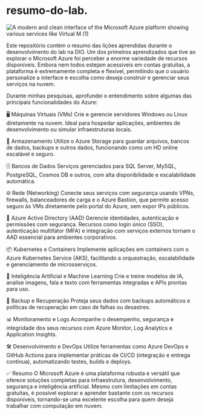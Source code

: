 # resumo-do-lab.

![A modern and clean interface of the Microsoft Azure platform showing various services like Virtual M (1)](https://github.com/user-attachments/assets/0799932d-b526-4747-9dde-ee5f64491fc8)


Este repositório contém o resumo das lições aprendidas durante o desenvolvimento do lab na DIO.
Um dos primeiros aprendizados que tive ao explorar o Microsoft Azure foi perceber a enorme variedade de recursos disponíveis. Embora nem todos estejam acessíveis em contas gratuitas, a plataforma é extremamente completa e flexível, permitindo que o usuário personalize a interface e escolha como deseja construir e gerenciar seus serviços na nuvem.

Durante minhas pesquisas, aprofundei o entendimento sobre algumas das principais funcionalidades do Azure:

🖥️ Máquinas Virtuais (VMs)
Crie e gerencie servidores Windows ou Linux diretamente na nuvem. Ideal para hospedar aplicações, ambientes de desenvolvimento ou simular infraestruturas locais.

💾 Armazenamento
Utilize o Azure Storage para guardar arquivos, bancos de dados, backups e outros dados, funcionando como um HD online escalável e seguro.

🗄️ Bancos de Dados
Serviços gerenciados para SQL Server, MySQL, PostgreSQL, Cosmos DB e outros, com alta disponibilidade e escalabilidade automática.

🌐 Rede (Networking)
Conecte seus serviços com segurança usando VPNs, firewalls, balanceadores de carga e o Azure Bastion, que permite acesso seguro às VMs diretamente pelo portal do Azure, sem expor IPs públicos.

👥 Azure Active Directory (AAD)
Gerencie identidades, autenticação e permissões com segurança. Recursos como login único (SSO), autenticação multifator (MFA) e integração com serviços externos tornam o AAD essencial para ambientes corporativos.

📦 Kubernetes e Containers
Implemente aplicações em containers com o Azure Kubernetes Service (AKS), facilitando a orquestração, escalabilidade e gerenciamento de microsserviços.

🤖 Inteligência Artificial e Machine Learning
Crie e treine modelos de IA, analise imagens, fala e texto com ferramentas integradas e APIs prontas para uso.

🔄 Backup e Recuperação
Proteja seus dados com backups automáticos e políticas de recuperação em caso de falhas ou desastres.

📊 Monitoramento e Logs
Acompanhe o desempenho, segurança e integridade dos seus recursos com Azure Monitor, Log Analytics e Application Insights.

🛠️ Desenvolvimento e DevOps
Utilize ferramentas como Azure DevOps e GitHub Actions para implementar práticas de CI/CD (integração e entrega contínua), automatizando testes, builds e deploys.

✅ Resumo
O Microsoft Azure é uma plataforma robusta e versátil que oferece soluções completas para infraestrutura, desenvolvimento, segurança e inteligência artificial. Mesmo com limitações em contas gratuitas, é possível explorar e aprender bastante com os recursos disponíveis, tornando-se uma excelente escolha para quem deseja trabalhar com computação em nuvem.


